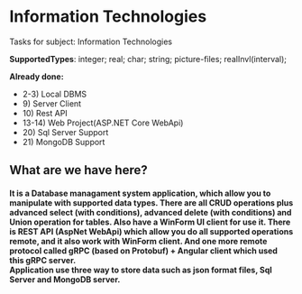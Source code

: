 # Information Technologies
Tasks for subject: Information Technologies

<b>SupportedTypes</b>:
integer;
real;
char;
string;
picture-files; 
realInvl(interval);
<br>

<b>Already done:</b>
<ul>
  <li>2-3) Local DBMS</li>
  <li>9) Server Client</li>
  <li>10) Rest API</li>
  <li>13-14) Web Project(ASP.NET Core WebApi)</li>
  <li>20) Sql Server Support</li>
  <li>21) MongoDB Support</li>
</ul>
<h2>What are we have here?</h2>
<h4>It is a Database managament system application, which allow you to manipulate with supported data types. There are all CRUD operations plus advanced select (with conditions), advanced delete (with conditions) and Union operation for tables. Also have a WinForm UI client for use it. There is REST API (AspNet WebApi) which allow you do all supported operations remote, and it also work with WinForm client. And one more remote protocol called gRPC (based on Protobuf) + Angular client which used this gRPC server.<br>Application use three way to store data such as json format files, Sql Server and MongoDB server.<h4>

